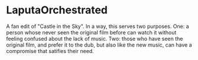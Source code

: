 # LaputaOrchestrated
A fan edit of "Castle in the Sky". In a way, this serves two purposes. One: a person whose never seen the original film before can watch it without feeling confused about the lack of music. Two: those who have seen the original film, and prefer it to the dub, but also like the new music, can have a compromise that satifies their need.
